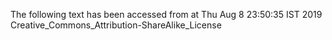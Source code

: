 The following text has been accessed from at Thu Aug 8 23:50:35 IST 2019
Creative_Commons_Attribution-ShareAlike_License
